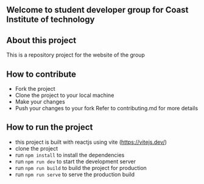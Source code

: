 ## Welcome to student developer group for Coast Institute of technology

## About this project
This is a repository project for the website of the group

## How to contribute
- Fork the project
- Clone the project to your local machine
- Make your changes
- Push your changes to your fork
Refer to contributing.md for more details


## How to run the project
- this project is built with reactjs  using vite (https://vitejs.dev/)
- clone the project
- run `npm install` to install the dependencies
- run `npm run dev` to start the development server
- run `npm run build` to build the project for production
- run `npm run serve` to serve the production build


